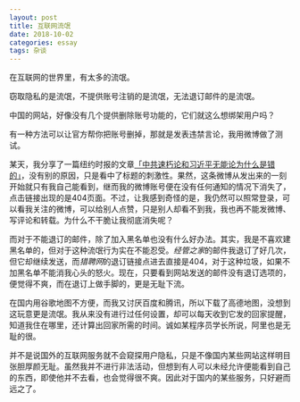 ```yaml
---
layout: post
title: 互联网流氓
date: 2018-10-02
categories: essay
tags: 杂谈
---
```


在互联网的世界里，有太多的流氓。

窃取隐私的是流氓，不提供账号注销的是流氓，无法退订邮件的是流氓。

中国的网站，好像没有几个提供删除账号功能的，它们就这么想绑架用户吗？

有一种方法可以让官方帮你把账号删掉，那就是发表违禁言论，我用微博做了测试。

某天，我分享了一篇纽约时报的文章[「中共速朽论和习近平无能论为什么是错的」](https://cn.nytimes.com/opinion/20180919/why-the-liberals-get-it-wrong/)，没有别的原因，只是看中了标题的刺激性。果然，这条微博从发出来的一刻开始就只有我自己能看到，继而我的微博账号便在没有任何通知的情况下消失了，点击链接出现的是404页面。不过，让我感到奇怪的是，我仍然可以照常登录，可以看我关注的微博，可以给别人点赞，只是别人却看不到我，我也再不能发微博、写评论和转载。为什么不干脆让我彻底消失呢？

而对于不能退订的邮件，除了加入黑名单也没有什么好办法。其实，我是不喜欢建黑名单的，但对于这种流氓行为实在不能忍受。*经管之家*的邮件我退订了好几次，但它却继续发送，而*猎聘网*的退订链接点进去直接是404，对于这种垃圾，如果不加黑名单不能消我心头的怒火。现在，只要看到网站发送的邮件没有退订选项的，便觉得不爽，而在退订上做手脚的，更是无耻下流。

在国内用谷歌地图不方便，而我又讨厌百度和腾讯，所以下载了高德地图，没想到这玩意更是流氓。我从来没有进行过任何设置，却可以每天收到它发的回家提醒，知道我住在哪里，还计算出回家所需的时间。诚如某程序员学长所说，阿里也是无耻的很。

并不是说国外的互联网服务就不会窥探用户隐私，只是不像国内某些网站这样明目张胆厚颜无耻。虽然我并不进行非法活动，但想到有人可以未经允许便能看到自己的东西，即使他并不去看，也会觉得很不爽。因此对于国内的某些服务，只好避而远之了。
